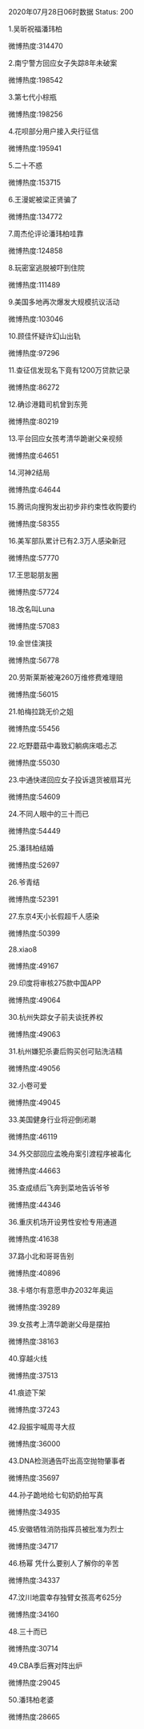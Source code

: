 2020年07月28日06时数据
Status: 200

1.吴昕祝福潘玮柏

微博热度:314470

2.南宁警方回应女子失踪8年未破案

微博热度:198542

3.第七代小棕瓶

微博热度:198256

4.花呗部分用户接入央行征信

微博热度:195941

5.二十不惑

微博热度:153715

6.王漫妮被梁正贤骗了

微博热度:134772

7.周杰伦评论潘玮柏哇靠

微博热度:124858

8.玩密室逃脱被吓到住院

微博热度:111489

9.美国多地再次爆发大规模抗议活动

微博热度:103046

10.顾佳怀疑许幻山出轨

微博热度:97296

11.查征信发现名下竟有1200万贷款记录

微博热度:86272

12.确诊港籍司机曾到东莞

微博热度:80219

13.平台回应女孩考清华跪谢父亲视频

微博热度:64651

14.河神2结局

微博热度:64644

15.腾讯向搜狗发出初步非约束性收购要约

微博热度:58355

16.美军部队累计已有2.3万人感染新冠

微博热度:57770

17.王思聪朋友圈

微博热度:57724

18.改名叫Luna

微博热度:57083

19.金世佳演技

微博热度:56778

20.劳斯莱斯被淹260万维修费难理赔

微博热度:56015

21.帕梅拉跳无价之姐

微博热度:55456

22.吃野蘑菇中毒致幻躺病床唱忐忑

微博热度:55030

23.中通快递回应女子投诉退货被扇耳光

微博热度:54609

24.不同人眼中的三十而已

微博热度:54449

25.潘玮柏结婚

微博热度:52697

26.爷青结

微博热度:52391

27.东京4天小长假超千人感染

微博热度:50399

28.xiao8

微博热度:49167

29.印度将审核275款中国APP

微博热度:49064

30.杭州失踪女子前夫谈抚养权

微博热度:49063

31.杭州嫌犯杀妻后购买创可贴洗洁精

微博热度:49056

32.小卷可爱

微博热度:49045

33.美国健身行业将迎倒闭潮

微博热度:46119

34.外交部回应孟晚舟案引渡程序被毒化

微博热度:44663

35.查成绩后飞奔到菜地告诉爷爷

微博热度:44346

36.重庆机场开设男性安检专用通道

微博热度:41638

37.路小北和哥哥告别

微博热度:40896

38.卡塔尔有意愿申办2032年奥运

微博热度:39289

39.女孩考上清华跪谢父母是摆拍

微博热度:38163

40.穿越火线

微博热度:37513

41.痕迹下架

微博热度:37243

42.段振宇喊周寻大叔

微博热度:36000

43.DNA检测通告吓出高空抛物肇事者

微博热度:35697

44.孙子跪地给七旬奶奶拍写真

微博热度:34935

45.安徽牺牲消防指挥员被批准为烈士

微博热度:34717

46.杨幂 凭什么要别人了解你的辛苦

微博热度:34337

47.汶川地震幸存独臂女孩高考625分

微博热度:34160

48.三十而已

微博热度:30714

49.CBA季后赛对阵出炉

微博热度:29045

50.潘玮柏老婆

微博热度:28665


